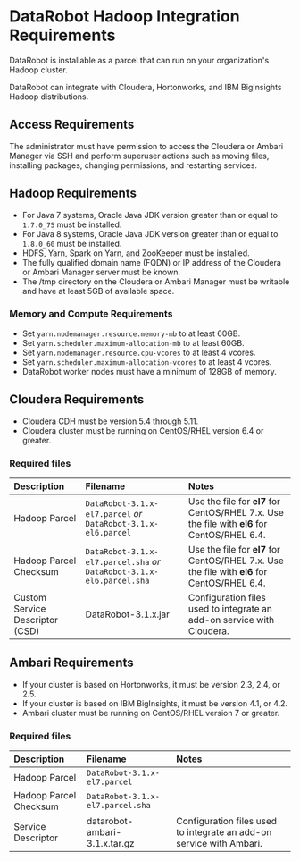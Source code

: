 # DataRobot Hadoop Integration Requirements

DataRobot is installable as a parcel that can run on your organization's
Hadoop cluster.

DataRobot can integrate with Cloudera, Hortonworks, and IBM BigInsights Hadoop distributions.

## Access Requirements

The administrator must have permission to access the Cloudera or Ambari Manager
via SSH and perform superuser actions such as moving files, installing packages,
changing permissions, and restarting services.

## Hadoop Requirements

* For Java 7 systems, Oracle Java JDK version greater than or equal to
`1.7.0_75` must be installed.
* For Java 8 systems, Oracle Java JDK version greater than or equal to
`1.8.0_60` must be installed.
* HDFS, Yarn, Spark on Yarn, and ZooKeeper must be installed.
* The fully qualified domain name (FQDN) or IP address of the Cloudera or Ambari
Manager server must be known.
* The /tmp directory on the Cloudera or Ambari Manager must be writable and have
at least 5GB of available space.

### Memory and Compute Requirements

* Set `yarn.nodemanager.resource.memory-mb` to at least 60GB.
* Set `yarn.scheduler.maximum-allocation-mb` to at least 60GB.
* Set `yarn.nodemanager.resource.cpu-vcores` to at least 4 vcores.
* Set `yarn.scheduler.maximum-allocation-vcores` to at least 4 vcores.
* DataRobot worker nodes must have a minimum of 128GB of memory.

## Cloudera Requirements

* Cloudera CDH must be version 5.4 through 5.11.
* Cloudera cluster must be running on CentOS/RHEL version 6.4 or greater.

### Required files

| Description | Filename | Notes |
|:------------|:---------|:------|
| Hadoop Parcel | `DataRobot-3.1.x-el7.parcel` *or* `DataRobot-3.1.x-el6.parcel` | Use the file for **el7** for CentOS/RHEL 7.x. Use the file with **el6** for CentOS/RHEL 6.4. |
| Hadoop Parcel Checksum | `DataRobot-3.1.x-el7.parcel.sha` *or* `DataRobot-3.1.x-el6.parcel.sha` | Use the file for **el7** for CentOS/RHEL 7.x. Use the file with **el6** for CentOS/RHEL 6.4. |
| Custom Service Descriptor (CSD) | DataRobot-3.1.x.jar | Configuration files used to integrate an add-on service with Cloudera. |

## Ambari Requirements

* If your cluster is based on Hortonworks, it must be version 2.3, 2.4, or 2.5.
* If your cluster is based on IBM BigInsights, it must be version 4.1, or 4.2.
* Ambari cluster must be running on CentOS/RHEL version 7 or greater.

### Required files

| Description | Filename | Notes |
|:------------|:---------|:------|
| Hadoop Parcel | `DataRobot-3.1.x-el7.parcel` | |
| Hadoop Parcel Checksum | `DataRobot-3.1.x-el7.parcel.sha` | |
| Service Descriptor | datarobot-ambari-3.1.x.tar.gz | Configuration files used to integrate an add-on service with Ambari. |
